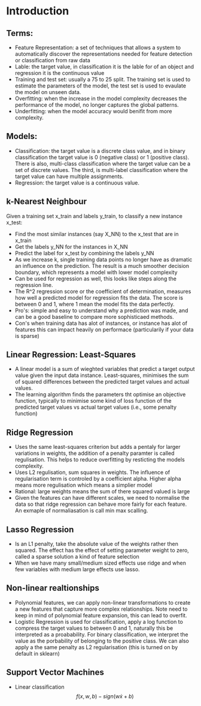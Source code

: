 # Introduction

## Terms:

* Feature Representation: a set of techniques that allows a system to automatically discover the representations needed for feature detection or classification from raw data
* Lable: the target value, in classification it is the lable for of an object and regression it is the continuous value
* Training and test set: usually a 75 to 25 split. The training set is used to estimate the parameters of the model, the test set is used to evaulate the model on unseen data. 
* Overfitting: when the increase in the model complexity decreases the performance of the model, no longer captures the global patterns. 
* Underfitting: when the model accuracy would benifit from more complexity. 

## Models:

* Classification: the target value is a discrete class value, and in binary classification the target value is 0 (negative class) or 1 (positive class). There is also, multi-class classification where the target value can be a set of discrete values. The third, is multi-label classification where the target value can have multiple assignments. 
* Regression: the target value is a continuous value. 

## k-Nearest Neighbour

Given a training set x_train and labels y_train, to classify a new instance x_test:

* Find the most similar instances (say X_NN) to the x_test that are in x_train
* Get the labels y_NN for the instances in X_NN
* Predict the label for x_test by combining the labels y_NN
* As we increase k, single training data points no longer have as dramatic an influence on the prediction. The result is a much smoother decision boundary, which represents a model with lower model complexity 
* Can be used for regression as well, this looks like steps along the regression line. 
* The R^2 regression score or the coefficient of determination, measures how well a predicted model for regression fits the data. The score is between 0 and 1, where 1 mean the model fits the data perfectly.
* Pro's: simple and easy to understand why a prediction was made, and can be a good baseline to compare more sophisticaed methods. 
* Con's when training data has alot of instances, or instance has alot of features this can impact heavily on performace (particularily if your data is sparse)

## Linear Regression: Least-Squares
* A linear model is a sum of wieghted variables that predict a target output value given the input data instance. Least-squares, minimises the sum of squared differences between the predicted target values and actual values.
* The learning algorithm finds the parameters tht optimise an objective function, typically to minimise some kind of loss function of the predicted target values vs actual target values (i.e., some penalty function) 


## Ridge Regression
* Uses the same least-squares criterion but adds a pentaly for larger variations in weights, the addition of a penalty paramter is called regulisation. This helps to reduce overfitting by resticting the models complexity. 
* Uses L2 regulisation, sum squares in weights. The influence of regularisation term is controled by a coefficient alpha. Higher alpha means more regulisation which means a simplier model
* Rational: large weights means the sum of there squared valued is large
* Given the features can have different scales, we need to normalise the data so that ridge regression can behave more fairly for each feature. An exmaple of normaliasation is call min max scalling. 

## Lasso Regression
* Is an L1 penalty, take the absolute value of the weights rather then squared. The effect has the effect of setting parameter weight to zero, called a sparse solution a kind of feature selection
* When we have many small/medium sized effects use ridge and when few variables with medium large effects use lasso.

## Non-linear realtionships
* Polynomial features, we can apply non-linear transformations to create a new features that capture more complex relationships. Note need to keep in mind of polynomial feature expansion, this can lead to overfit. 
* Logistic Regression is used for classification, apply a log function to compress the target values to between 0 and 1, naturally this be interpreted as a proabability. For binary classification, we interpret the value as the porbability of belonging to the positive class. We can also apply a the same penalty as L2 regularisation (this is turned on by default in sklearn)

## Support Vector Machines
* Linear classification 
$$f(x,w,b) - sign(w \dot x + b)$$
